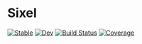 # Sixel

[![Stable](https://img.shields.io/badge/docs-stable-blue.svg)](https://johnnychen94.github.io/Sixel.jl/stable)
[![Dev](https://img.shields.io/badge/docs-dev-blue.svg)](https://johnnychen94.github.io/Sixel.jl/dev)
[![Build Status](https://github.com/johnnychen94/Sixel.jl/workflows/CI/badge.svg)](https://github.com/johnnychen94/Sixel.jl/actions)
[![Coverage](https://codecov.io/gh/johnnychen94/Sixel.jl/branch/master/graph/badge.svg)](https://codecov.io/gh/johnnychen94/Sixel.jl)
